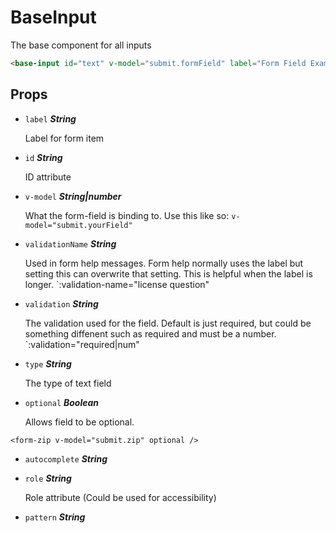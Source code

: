 
# BaseInput
The base component for all inputs

```html
<base-input id="text" v-model="submit.formField" label="Form Field Example"/>
```

## Props


- `label` ***String***

  Label for form item

- `id` ***String***

  ID attribute

- `v-model` ***String|number***

  What the form-field is binding to.
Use this like so: `v-model="submit.yourField"`

- `validationName` ***String***

  Used in form help messages.
Form help normally uses the label but setting this can overwrite that setting.
This is helpful when the label is longer. `:validation-name="license question"

- `validation` ***String***

  The validation used for the field. Default is just required,
but could be something diffenent such as required and must be a number.
`:validation="required|num"

- `type` ***String***

  The type of text field

- `optional` ***Boolean***

  Allows field to be optional.

```vue
<form-zip v-model="submit.zip" optional />
```

- `autocomplete` ***String***

  

- `role` ***String***

  Role attribute (Could be used for accessibility)

- `pattern` ***String***

  








